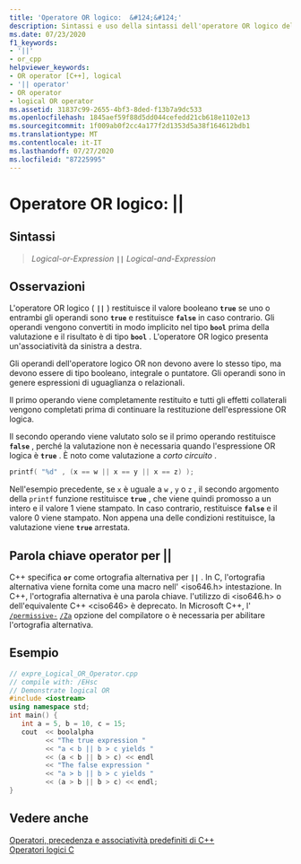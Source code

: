```yaml
---
title: 'Operatore OR logico:  &#124;&#124;'
description: Sintassi e uso della sintassi dell'operatore OR logico del linguaggio standard C++.
ms.date: 07/23/2020
f1_keywords:
- '||'
- or_cpp
helpviewer_keywords:
- OR operator [C++], logical
- '|| operator'
- OR operator
- logical OR operator
ms.assetid: 31837c99-2655-4bf3-8ded-f13b7a9dc533
ms.openlocfilehash: 1845aef59f88d5dd044cefedd21cb618e1102e13
ms.sourcegitcommit: 1f009ab0f2cc4a177f2d1353d5a38f164612bdb1
ms.translationtype: MT
ms.contentlocale: it-IT
ms.lasthandoff: 07/27/2020
ms.locfileid: "87225995"
---
```

# <a name="logical-or-operator-124124"></a>Operatore OR logico:  &#124;&#124;

## <a name="syntax"></a>Sintassi

> *Logical-or-Expression* **`||`** *Logical-and-Expression*

## <a name="remarks"></a>Osservazioni

L'operatore OR logico ( **`||`** ) restituisce il valore booleano **`true`** se uno o entrambi gli operandi sono **`true`** e restituisce **`false`** in caso contrario. Gli operandi vengono convertiti in modo implicito nel tipo **`bool`** prima della valutazione e il risultato è di tipo **`bool`** . L'operatore OR logico presenta un'associatività da sinistra a destra.

Gli operandi dell'operatore logico OR non devono avere lo stesso tipo, ma devono essere di tipo booleano, integrale o puntatore. Gli operandi sono in genere espressioni di uguaglianza o relazionali.

Il primo operando viene completamente restituito e tutti gli effetti collaterali vengono completati prima di continuare la restituzione dell'espressione OR logica.

Il secondo operando viene valutato solo se il primo operando restituisce **`false`** , perché la valutazione non è necessaria quando l'espressione OR logica è **`true`** . È noto come valutazione a *corto circuito* .

```cpp
printf( "%d" , (x == w || x == y || x == z) );
```

Nell'esempio precedente, se `x` è uguale a `w` , `y` o `z` , il secondo argomento della `printf` funzione restituisce **`true`** , che viene quindi promosso a un intero e il valore 1 viene stampato. In caso contrario, restituisce **`false`** e il valore 0 viene stampato. Non appena una delle condizioni restituisce, la valutazione viene **`true`** arrestata.

## <a name="operator-keyword-for-124124"></a>Parola chiave operator per &#124;&#124;

C++ specifica **`or`** come ortografia alternativa per **`||`** . In C, l'ortografia alternativa viene fornita come una macro nell' \<iso646.h> intestazione. In C++, l'ortografia alternativa è una parola chiave. l'utilizzo di \<iso646.h> o dell'equivalente C++ \<ciso646> è deprecato. In Microsoft C++, l' [`/permissive-`](../build/reference/permissive-standards-conformance.md) [`/Za`](../build/reference/za-ze-disable-language-extensions.md) opzione del compilatore o è necessaria per abilitare l'ortografia alternativa.

## <a name="example"></a>Esempio

```cpp
// expre_Logical_OR_Operator.cpp
// compile with: /EHsc
// Demonstrate logical OR
#include <iostream>
using namespace std;
int main() {
   int a = 5, b = 10, c = 15;
   cout  << boolalpha
         << "The true expression "
         << "a < b || b > c yields "
         << (a < b || b > c) << endl
         << "The false expression "
         << "a > b || b > c yields "
         << (a > b || b > c) << endl;
}
```

## <a name="see-also"></a>Vedere anche

[Operatori, precedenza e associatività predefiniti di C++](cpp-built-in-operators-precedence-and-associativity.md)<br/>
[Operatori logici C](../c-language/c-logical-operators.md)
